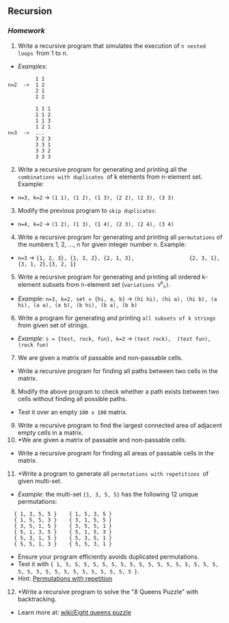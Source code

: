 ## Recursion
### _Homework_

1. Write a recursive program that simulates the execution of `n nested loops `from 1 to n.
  * _Examples_:
```
         1 1
n=2  ->  1 2
         2 1
         2 2
```
```
         1 1 1
         1 1 2
         1 1 3
         1 2 1
n=3  ->  ...
         3 2 3
         3 3 1
         3 3 2
         3 3 3
```
2. Write a recursive program for generating and printing all the `combinations with duplicates `of k elements from n-element set. Example:
  * `n=3, k=2` &rarr; `(1 1), (1 2), (1 3), (2 2), (2 3), (3 3)`
3. Modify the previous program to `skip duplicates`:
  * `n=4, k=2` &rarr; `(1 2), (1 3), (1 4), (2 3), (2 4), (3 4)`
4. Write a recursive program for generating and printing all `permutations` of the numbers 1, 2, ..., n for given integer number n. Example:
  * `n=3` &rarr; `{1, 2, 3}, {1, 3, 2}, {2, 1, 3},					{2, 3, 1}, {3, 1, 2},{3, 2, 1}`
5. Write a recursive program for generating and printing all ordered k-element subsets from n-element set (`variations V`<sup>`k`</sup><sub>`n`</sub>`)`.
  * _Example_: `n=3, k=2, set = {hi, a, b}` &rarr; `(hi hi), (hi a), (hi b), (a hi), (a a), (a b), (b hi), (b a), (b b)`
6. Write a program for generating and printing `all subsets of k strings` from given set of strings.
  * _Example_: `s = {test, rock, fun}, k=2` &rarr; `(test rock),  (test fun),  (rock fun)`
7. We are given a matrix of passable and non-passable cells.
  * Write a recursive program for finding all paths between two cells in the matrix.
8. Modify the above program to check whether a path exists between two cells without finding all possible paths.
  * Test it over an empty `100 x 100` matrix.
9. Write a recursive program to find the largest connected area of adjacent empty cells in a matrix.
10. *We are given a matrix of passable and non-passable cells.
  * Write a recursive program for finding all areas of passable cells in the matrix.
11. *Write a program to generate all `permutations with repetitions `of given multi-set.
  * _Example_: the multi-set `{1, 3, 5, 5}` has the following 12 unique permutations:
```
  { 1, 3, 5, 5 }	{ 1, 5, 3, 5 }
  { 1, 5, 5, 3 }	{ 3, 1, 5, 5 }
  { 3, 5, 1, 5 }	{ 3, 5, 5, 1 }
  { 5, 1, 3, 5 }	{ 5, 1, 5, 3 }
  { 5, 3, 1, 5 }	{ 5, 3, 5, 1 }
  { 5, 5, 1, 3 }	{ 5, 5, 3, 1 }
```
  * Ensure your program efficiently avoids duplicated permutations.
  * Test it with `{ 1, 5, 5, 5, 5, 5, 5, 5, 5, 5, 5, 5, 5, 5, 5, 5, 5, 5, 5, 5, 5, 5, 5, 5, 5, 5, 5, 5, 5, 5, 5 }`.
  * Hint: [Permutations with repetition](http://hardprogrammer.blogspot.com/2006/11/permutaciones-con-repeticin.html)
12. *Write a recursive program to solve the "8 Queens Puzzle" with backtracking.
  * Learn more at: [wiki/Eight queens puzzle](http://en.wikipedia.org/wiki/Eight_queens_puzzle)

